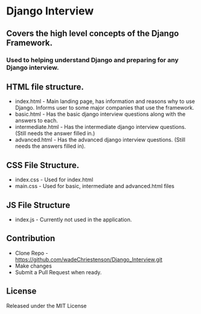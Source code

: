 # Django Interview


## Covers the high level concepts of the Django Framework. 
### Used to helping understand Django and preparing for any Django interview.

## HTML file structure.

- index.html - Main landing page, has information and reasons why to use Django. 
Informs user to some major companies that use the framework.
- basic.html - Has the basic django interview questions along with the answers to each.
- intermediate.html - Has the intermediate django interview questions. (Still needs the answer filled in.)
- advanced.html - Has the advanced django interview questions. (Still needs the answers filled in).


## CSS File Structure.

- index.css - Used for index.html
- main.css - Used for basic, intermediate and advanced.html files

## JS File Structure

- index.js - Currently not used in the application. 

## Contribution
- Clone Repo - https://github.com/wadeChriestenson/Django_Interview.git
- Make changes
- Submit a Pull Request when ready.

## License
Released under the MIT License